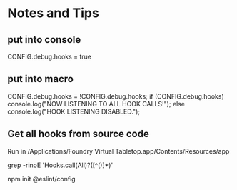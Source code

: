 # Notes and Tips

## put into console

CONFIG.debug.hooks = true

## put into macro

CONFIG.debug.hooks = !CONFIG.debug.hooks;
if (CONFIG.debug.hooks)
    console.log("NOW LISTENING TO ALL HOOK CALLS!");
else
    console.log("HOOK LISTENING DISABLED.");

## Get all hooks from source code

Run in /Applications/Foundry Virtual Tabletop.app/Contents/Resources/app

grep -rinoE 'Hooks.call(All)?\([^()]*\)'

npm init @eslint/config